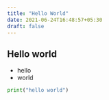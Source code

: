 ```yaml
---
title: "Hello World"
date: 2021-06-24T16:48:57+05:30
draft: false
---
```

## Hello world

* hello
* world
```py
print("hello world")
```


